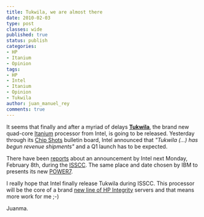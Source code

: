 ```yaml
---
title: Tukwila, we are almost there
date: 2010-02-03
type: post
classes: wide
published: true
status: publish
categories:
- HP
- Itanium
- Opinion
tags:
- HP
- Intel
- Itanium
- Opinion
- Tukwila
author: juan_manuel_rey
comments: true
---
```


It seems that finally and after a myriad of delays **[Tukwila](http://en.wikipedia.org/wiki/Tukwila_%28processor%29 "Tukwila")**, the brand new quad-core [Itanium](http://www.intel.com/products/processor/itanium/index.htm) processor from Intel, is going to be released. Yesterday through its
[Chip Shots](http://www.intel.com/pressroom/chipshots/chipshots.htm "Intel PR Chip Shots") bulletin board, Intel announced that *"Tukwila (...) has begun revenue shipments"* and a Q1 launch has to be expected.

There have been [reports](http://www.theregister.co.uk/2010/02/02/intel_server_chip_launches/) about an announcement by Intel next Monday, February 8th, during the [ISSCC](http://www.isscc.org/isscc/index.htm "ISSC"). The same place and date chosen by IBM to presents its new [POWER7](http://en.wikipedia.org/wiki/POWER7 "POWER7").

I really hope that Intel finally release Tukwila during ISSCC. This processor will be the core of a brand [new line of HP Integrity](http://www.pcworld.com/article/172909/hp_prepares_new_integrity_servers_for_tukwila_launch.html?tk=rss_news) servers and that means more work for me ;-)

Juanma.
